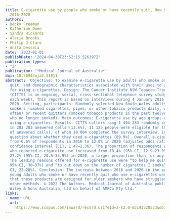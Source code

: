 ```yaml
---
title: E-cigarette use by people who smoke or have recently quit, New South Wales,
  2016–2020
authors:
- Becky Freeman
- Katherine Owen
- Sandra Rickards
- Alecia Brooks
- Philip J Clare
- Anita Dessaix
date: '2023-01-01'
publishDate: '2024-04-30T23:52:15.526397Z'
publication_types:
- "2"
publication: '*Medical Journal of Australia*'
doi: 10.5694/mja2.51811
abstract: 'Objective: To examine e-cigarette use by adults who smoke or have recently
  quit, and demographic characteristics associated with their use; to assess reasons
  for using e-cigarettes. Design: The Cancer Institute NSW Tobacco Tracking Survey
  (CITTS) is an ongoing, serial, cross-sectional telephone survey study (40 interviews
  each week). This report is based on interviews during 4 January 2016 – 31 December
  2020. Setting, participants: Randomly selected New South Wales adults who are current
  smokers (smoked cigarettes, pipes, or other tobacco products daily, weekly, or less
  often) or recent quitters (smoked tobacco products in the past twelve months but
  who no longer smoked). Main outcomes: E-cigarette use by age group; reasons for
  using e-cigarettes. Results: CITTS callers rang 1 494 233 randomly selected numbers;
  in 203 203 answered calls (13.6%), 11 125 people were eligible for the survey (5.5%
  of answered calls), of whom 10 004 completed the survey interview, including the
  question about whether they used e-cigarettes (89.9%). Overall e-cigarette use increased
  from 6.6% of respondents in 2016 to 13.0% in 2020 (adjusted odds ratio, 1.86; 95%
  confidence interval [CI], 1.47–2.36). The proportion of respondents aged 18–24 years
  who reported e-cigarette use increased from 18.4% (95% CI, 12.9–23.9%) in 2018 to
  27.2% (95% CI, 20.5–33.9%) in 2020, a larger proportion than for any other age group.
  The leading reasons offered for e-cigarette use were “to help me quit smoking” (33%;
  95% CI, 30–37%) and “to cut down on the number of cigarettes I smoke” (25%; 95%
  CI, 22–28%). Conclusion: The increase between 2016 and 2020 in the proportions of
  young adults who smoke or have recently quit who use e-cigarettes undermines claims
  that these products are designed for older smokers who have struggled to quit using
  other methods. © 2022 The Authors. Medical Journal of Australia published by John
  Wiley & Sons Australia, Ltd on behalf of AMPCo Pty Ltd.'
links:
- name: URL
  url: 
    https://www.scopus.com/inward/record.uri?eid=2-s2.0-85143520533&doi=10.5694%2fmja2.51811&partnerID=40&md5=c1a5b76fc9ac23f0184f79f000bdd9e3
---
```

